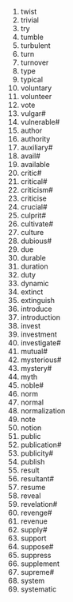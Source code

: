 1. twist
2. trivial
3. try
4. tumble
5. turbulent
6. turn
7. turnover
8. type
9. typical
10. voluntary
11. volunteer
12. vote
13. vulgar#
14. vulnerable#
15. author
16. authority
17. auxiliary#
18. avail#
19. available
20. critic#
21. critical#
22. criticism#
23. criticise
24. crucial#
25. culprit#
26. cultivate#
27. culture
28. dubious#
29. due
30. durable
31. duration
32. duty
33. dynamic
34. extinct
35. extinguish
36. introduce
37. introduction
38. invest
39. investment
40. investigate#
41. mutual#
42. mysterious#
43. mystery#
44. myth
45. noble#
46. norm
47. normal
48. normalization
49. note
50. notion
51. public
52. publication#
53. publicity#
54. publish
55. result
56. resultant#
57. resume
58. reveal
59. revelation#
60. revenge#
61. revenue
62. supply#
63. support
64. suppose#
65. suppress
66. supplement
67. supreme#
68. system
69. systematic